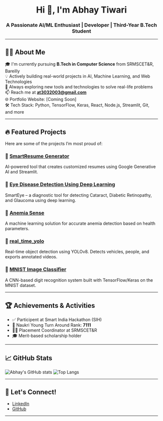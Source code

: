 <h1 align="center">Hi 👋, I'm Abhay Tiwari</h1>
<h3 align="center">A Passionate AI/ML Enthusiast | Developer | Third-Year B.Tech Student</h3>

---

## 👨‍💻 About Me

🎓 I'm currently pursuing **B.Tech in Computer Science** from SRMSCET&R, Bareilly  
💡 Actively building real-world projects in AI, Machine Learning, and Web Technologies  
🚀 Always exploring new tools and technologies to solve real-life problems  
📫 Reach me at **at3032003@gmail.com**  
🌐 Portfolio Website: [Coming Soon]  
🛠️ Tech Stack: Python, TensorFlow, Keras, React, Node.js, Streamlit, Git, and more

---

## 🔥 Featured Projects

Here are some of the projects I’m most proud of:

### 📌 [SmartResume Generator](https://github.com/Abhaytiwari303/SmartResume-Generator)
AI-powered tool that creates customized resumes using Google Generative AI and Streamlit.

### 📌 [Eye Disease Detection Using Deep Learning](https://github.com/Abhaytiwari303/Eye-Disease-Detection-Using-Deep-Learning)
SmartEye – a diagnostic tool for detecting Cataract, Diabetic Retinopathy, and Glaucoma using deep learning.

### 📌 [Anemia Sense](https://github.com/Abhaytiwari303/Anemia-Sense-Leveraging-Machine-Learning-for-Precise-Anemia-Detection)
A machine learning solution for accurate anemia detection based on health parameters.

### 📌 [real_time_yolo](https://github.com/Abhaytiwari303/real_time_yolo)
Real-time object detection using YOLOv8. Detects vehicles, people, and exports annotated videos.

### 📌 [MNIST Image Classifier](https://github.com/Abhaytiwari303/MNIST-IMAGE-CLASSIFIER)
A CNN-based digit recognition system built with TensorFlow/Keras on the MNIST dataset.

---

## 🏆 Achievements & Activities

- ✅ Participent at Smart India Hackathon (SIH)
- 🥇 Naukri Young Turn Around Rank: **7111**
- 👨‍💼 Placement Coordinator at SRMSCET&R
- 🎓 Merit-based scholarship holder

---

## 📈 GitHub Stats

![Abhay's GitHub stats](https://github-readme-stats.vercel.app/api?username=Abhaytiwari303&show_icons=true&theme=radical)
![Top Langs](https://github-readme-stats.vercel.app/api/top-langs/?username=Abhaytiwari303&layout=compact&theme=radical)

---

## 🤝 Let's Connect!

- [LinkedIn](https://www.linkedin.com/in/abhaytiwari303)
- [GitHub](https://github.com/Abhaytiwari303)

---
